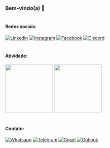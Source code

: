 ### Bem-vindo(a) 💖
#
#### Redes sociais:

[![Linkedin](https://img.shields.io/badge/LinkedIn-0077B5?style=for-the-badge&logo=linkedin&logoColor=white)](https://www.linkedin.com/in/jeanrabello/)
[![Instagram](https://img.shields.io/badge/Instagram-E4405F?style=for-the-badge&logo=instagram&logoColor=white)](https://www.instagram.com/calsa.jean/)
[![Facebook](https://img.shields.io/badge/Facebook-1877F2?style=for-the-badge&logo=facebook&logoColor=white)](facebook.com/jean.paes.735/)
[![Discord](https://img.shields.io/badge/Discord-7289DA?style=for-the-badge&logo=discord&logoColor=white)](https://discord.gg/xMRr59KuMp)

#
#### Atividade:

<div>
    <img height="150em" src="https://github-readme-stats.vercel.app/api?username=jeanrabello&show_icons=true&theme=dark"/>
    <img height="150em" src="https://github-readme-stats.vercel.app/api/top-langs/?username=jeanrabello&layout=compact&theme=dark"/>
</div>

#

#### Contato:

[![Whatsapp](https://img.shields.io/badge/WhatsApp-25D366?style=for-the-badge&logo=whatsapp&logoColor=white)](https://api.whatsapp.com/send?phone=5511913534816)
[![Telegram](https://img.shields.io/badge/Telegram-2CA5E0?style=for-the-badge&logo=telegram&logoColor=white)](https://t.me/jeanrabello)
[![Gmail](https://img.shields.io/badge/Gmail-D14836?style=for-the-badge&logo=gmail&logoColor=white)](mailto:jean.rabello.contato@gmail.com)
[![Outlook](https://img.shields.io/badge/Microsoft_Outlook-0078D4?style=for-the-badge&logo=microsoft-outlook&logoColor=white)](mailto:jean.rabello.contato@outlook.com)
